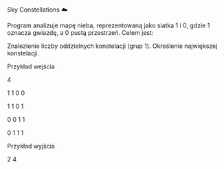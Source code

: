 Sky Constellations ☁️ 

Program analizuje mapę nieba, reprezentowaną jako siatka 1 i 0, gdzie 1 oznacza gwiazdę, a 0 pustą przestrzeń. 
Celem jest:

Znalezienie liczby oddzielnych konstelacji (grup 1).
Określenie największej konstelacji.

Przykład wejścia

4

1 1 0 0

1 1 0 1

0 0 1 1

0 1 1 1

Przykład wyjścia

2 4

